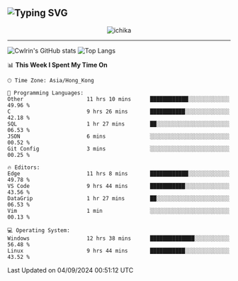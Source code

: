![Typing SVG](https://readme-typing-svg.demolab.com?font=Jost&size=24&pause=1000&color=7799EE&vCenter=true&multiline=true&random=false&width=435&height=100&lines=Hi+there;I'm+Sakurakouji+Nanaha;You+can+also+tell+me+Cwlrin%E2%98%86)
---
<p align="center">
  <img src="https://image.cwlrin.wiki/images/2024/06/17/Happy-Birthday2023---.png" alt="ichika" border="0" />
</p>

---
![Cwlrin's GitHub stats](https://github-readme-stats.vercel.app/api?username=cwlrin&show_icons=true&theme=buefy)
![Top Langs](https://github-readme-stats.vercel.app/api/top-langs/?username=cwlrin&layout=compact&hide=html,css)

<!--START_SECTION:waka-->
📊 **This Week I Spent My Time On** 

```text
🕑︎ Time Zone: Asia/Hong_Kong

💬 Programming Languages: 
Other                    11 hrs 10 mins      ████████████░░░░░░░░░░░░░   49.96 % 
C                        9 hrs 26 mins       ███████████░░░░░░░░░░░░░░   42.18 % 
SQL                      1 hr 27 mins        ██░░░░░░░░░░░░░░░░░░░░░░░   06.53 % 
JSON                     6 mins              ░░░░░░░░░░░░░░░░░░░░░░░░░   00.52 % 
Git Config               3 mins              ░░░░░░░░░░░░░░░░░░░░░░░░░   00.25 % 

🔥 Editors: 
Edge                     11 hrs 8 mins       ████████████░░░░░░░░░░░░░   49.78 % 
VS Code                  9 hrs 44 mins       ███████████░░░░░░░░░░░░░░   43.56 % 
DataGrip                 1 hr 27 mins        ██░░░░░░░░░░░░░░░░░░░░░░░   06.53 % 
Vim                      1 min               ░░░░░░░░░░░░░░░░░░░░░░░░░   00.13 % 

💻 Operating System: 
Windows                  12 hrs 38 mins      ██████████████░░░░░░░░░░░   56.48 % 
Linux                    9 hrs 44 mins       ███████████░░░░░░░░░░░░░░   43.52 % 
```


 Last Updated on 04/09/2024 00:51:12 UTC
<!--END_SECTION:waka-->
